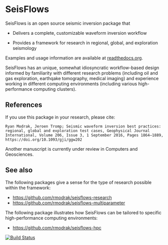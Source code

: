 SeisFlows
=========

SeisFlows is an open source seismic inversion package that

- Delivers a complete, customizable waveform inversion workflow

- Provides a framework for research in regional, global, and exploration seismology

Examples and usage information are available at [readthedocs.org](http://seisflows.readthedocs.org/en/latest/).

SeisFlows has an unique, somewhat idiosyncratic workflow-based design informed by familiarity with different research problems (including oil and gas exploration, earthqake tomography, medical imaging) and experience working in different computing environments (including various high-performance computing clusters).

References
----------
If you use this package in your research, please cite:

`Ryan Modrak, Jeroen Tromp; Seismic waveform inversion best practices: regional, global and exploration test cases, Geophysical Journal International, Volume 206, Issue 3, 1 September 2016, Pages 1864–1889, https://doi.org/10.1093/gji/ggw202`

Another manuscript is currently under review in Computers and Geosciences.


See also
--------
The following packages give a sense for the type of research possible within the framework:

- https://github.com/rmodrak/seisflows-research
- https://github.com/rmodrak/seisflows-multiparameter


The following package illustrates how SeisFlows can be tailored to specific high-performance computing environments:

- https://github.com/rmodrak/seisflows-hpc



[![Build Status](https://travis-ci.org/rmodrak/seisflows.svg?branch=master)](https://travis-ci.org/rmodrak/seisflows)
